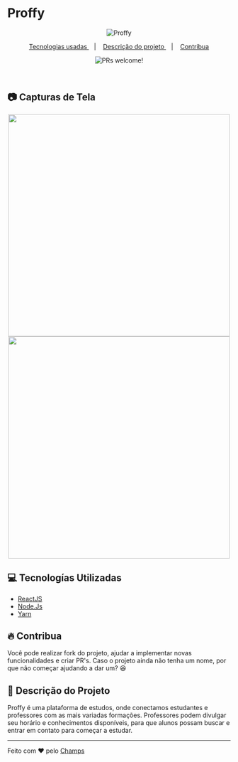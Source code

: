 ﻿


# Proffy
  <p align="center">
   <img src="https://i.imgur.com/DhNE6Oy.png" alt="Proffy" />
  </p>
  <p align="center">
  <a href="#computer-tecnologias-utilizadas">
    Tecnologias usadas
  </a>
  &nbsp;&nbsp;&nbsp;|&nbsp;&nbsp;&nbsp;
  <a href="#octocat-project-description">
    Descrição do projeto
  </a>
  &nbsp;&nbsp;&nbsp;|&nbsp;&nbsp;&nbsp;
  <a href="#fire-contribua">
    Contribua
  </a>
</p>

<p align="center">
 <img src="https://img.shields.io/static/v1?label=PRs&message=welcome&color=7159c1&labelColor=000000" alt="PRs welcome!" />
</p>

<br>

## :camera: Capturas de Tela
<p align="center">
    <image src="https://i.imgur.com/WF2d4xz.png" width="500">
    <image src="https://i.imgur.com/37dIKt9.png?1" width="500">
</p>

## :computer: Tecnologías Utilizadas

- [ReactJS](https://reactjs.org/)
- [Node.Js](https://nodejs.org/en/)
- [Yarn](https://yarnpkg.com/)

## :fire: Contribua

Você pode realizar fork do projeto, ajudar a implementar novas funcionalidades e criar PR's.
Caso o projeto ainda não tenha um nome, por que não começar ajudando a dar um? 😆

## 🔎 Descrição do Projeto

<p>
	Proffy é uma plataforma de estudos, onde conectamos estudantes e professores com as mais variadas formações. Professores podem divulgar seu horário e conhecimentos disponíveis, para que alunos possam buscar e entrar em contato para começar a estudar.
</p>

---
Feito com :heart: pelo [Champs](https://gtihub.com/GabriPires)
